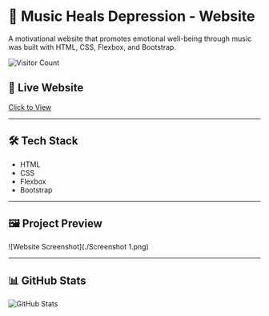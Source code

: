 # 🎵 Music Heals Depression - Website

A motivational website that promotes emotional well-being through music was built with HTML, CSS, Flexbox, and Bootstrap.

![Visitor Count](https://komarev.com/ghpvc/?username=praveenkumarkota-dev&label=Profile%20Views&color=0e75b6&style=flat)

## 🔗 Live Website  
[Click to View](https://praveenkumarkota-dev.github.io/music-heals-depression/)

---

## 🛠️ Tech Stack  
- HTML  
- CSS
- Flexbox
- Bootstrap

---

## 🖼️ Project Preview  
![Website Screenshot](./Screenshot 1.png)

---

## 📊 GitHub Stats  
![GitHub Stats](https://github-readme-stats.vercel.app/api?username=praveenkumarkota-dev&show_icons=true&theme=radical)
